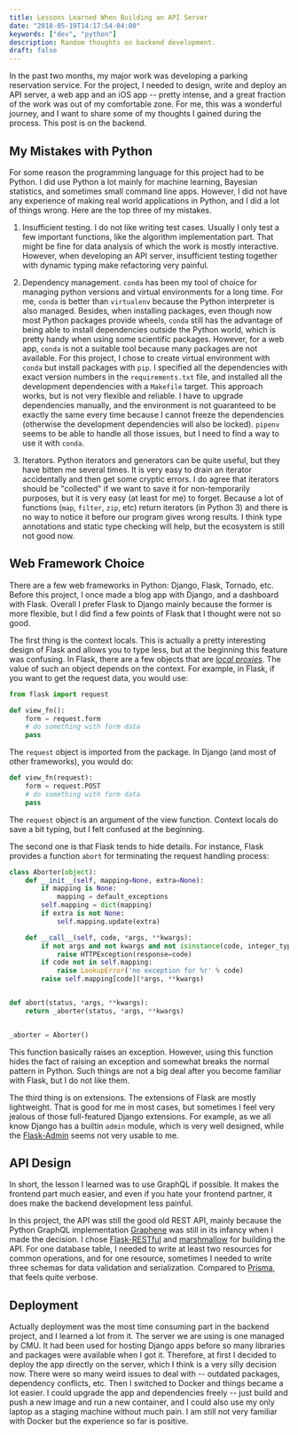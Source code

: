 ```yaml
---
title: Lessons Learned When Building an API Server
date: "2018-05-19T14:17:54-04:00"
keywords: ["dev", "python"]
description: Random thoughts on backend development.
draft: false
---
```


In the past two months, my major work was developing a parking reservation
service. For the project, I needed to design, write and deploy an API server, a
web app and an iOS app -- pretty intense, and a great fraction of the work was
out of my comfortable zone. For me, this was a wonderful journey, and I want to
share some of my thoughts I gained during the process. This post is on the
backend.

## My Mistakes with Python

For some reason the programming language for this project had to be Python. I
did use Python a lot mainly for machine learning, Bayesian statistics, and
sometimes small command line apps. However, I did not have any experience of
making real world applications in Python, and I did a lot of things wrong. Here
are the top three of my mistakes.

1. Insufficient testing. I do not like writing test cases. Usually I only test a
   few important functions, like the algorithm implementation part. That might
   be fine for data analysis of which the work is mostly interactive. However,
   when developing an API server, insufficient testing together with dynamic
   typing make refactoring very painful.

2. Dependency management. `conda` has been my tool of choice for managing python
   versions and virtual environments for a long time. For me, `conda` is better
   than `virtualenv` because the Python interpreter is also managed. Besides,
   when installing packages, even though now most Python packages provide
   wheels, `conda` still has the advantage of being able to install dependencies
   outside the Python world, which is pretty handy when using some scientific
   packages. However, for a web app, `conda` is not a suitable tool because many
   packages are not available. For this project, I chose to create virtual
   environment with `conda` but install packages with `pip`. I specified all the
   dependencies with exact version numbers in the `requirements.txt` file, and
   installed all the development dependencies with a `Makefile` target. This
   approach works, but is not very flexible and reliable. I have to upgrade
   dependencies manually, and the environment is not guaranteed to be exactly
   the same every time because I cannot freeze the dependencies (otherwise the
   development dependencies will also be locked). `pipenv` seems to be able to
   handle all those issues, but I need to find a way to use it with `conda`.

3. Iterators. Python iterators and generators can be quite useful, but they have
   bitten me several times. It is very easy to drain an iterator accidentally
   and then get some cryptic errors. I do agree that iterators should be
   "collected" if we want to save it for non-temporarily purposes, but it is
   very easy (at least for me) to forget. Because a lot of functions (`map`,
   `filter`, `zip`, etc) return iterators (in Python 3) and there is no way to
   notice it before our program gives wrong results. I think type annotations
   and static type checking will help, but the ecosystem is still not good now.

## Web Framework Choice

There are a few web frameworks in Python: Django, Flask, Tornado, etc. Before
this project, I once made a blog app with Django, and a dashboard with Flask.
Overall I prefer Flask to Django mainly because the former is more flexible, but
I did find a few points of Flask that I thought were not so good.

The first thing is the context locals. This is actually a pretty interesting
design of Flask and allows you to type less, but at the beginning this feature
was confusing. In Flask, there are a few objects that are [*local
proxies*][local proxies]. The value of such an object depends on the context.
For example, in Flask, if you want to get the request data, you would use:

```python
from flask import request

def view_fn():
    form = request.form
    # do something with form data
    pass
```

The `request` object is imported from the package. In Django (and most of other
frameworks), you would do:

```python
def view_fn(request):
    form = request.POST
    # do something with form data
    pass
```

The `request` object is an argument of the view function. Context locals do save
a bit typing, but I felt confused at the beginning.

The second one is that Flask tends to hide details. For instance, Flask provides
a function `abort` for terminating the request handling process:

```python
class Aborter(object):
    def __init__(self, mapping=None, extra=None):
        if mapping is None:
            mapping = default_exceptions
        self.mapping = dict(mapping)
        if extra is not None:
            self.mapping.update(extra)

    def __call__(self, code, *args, **kwargs):
        if not args and not kwargs and not isinstance(code, integer_types):
            raise HTTPException(response=code)
        if code not in self.mapping:
            raise LookupError('no exception for %r' % code)
        raise self.mapping[code](*args, **kwargs)


def abort(status, *args, **kwargs):
    return _aborter(status, *args, **kwargs)


_aborter = Aborter()
```

This function basically raises an exception. However, using this function hides
the fact of raising an exception and somewhat breaks the normal pattern in
Python. Such things are not a big deal after you become familiar with Flask, but
I do not like them.

The third thing is on extensions. The extensions of Flask are mostly
lightweight. That is good for me in most cases, but sometimes I feel very
jealous of those full-featured Django extensions. For example, as we all know
Django has a builtin `admin` module, which is very well designed, while the
[Flask-Admin] seems not very usable to me.

## API Design

In short, the lesson I learned was to use GraphQL if possible. It makes the
frontend part much easier, and even if you hate your frontend partner, it does
make the backend development less painful.

In this project, the API was still the good old REST API, mainly because the
Python GraphQL implementation [Graphene] was still in its infancy when I made
the decision. I chose [Flask-RESTful] and [marshmallow] for building the API.
For one database table, I needed to write at least two resources for common
operations, and for one resource, sometimes I needed to write three schemas for
data validation and serialization. Compared to [Prisma], that feels quite
verbose.

## Deployment

Actually deployment was the most time consuming part in the backend project, and
I learned a lot from it. The server we are using is one managed by CMU. It had
been used for hosting Django apps before so many libraries and packages were
available when I got it. Therefore, at first I decided to deploy the app
directly on the server, which I think is a very silly decision now. There were
so many weird issues to deal with -- outdated packages, dependency conflicts,
etc. Then I switched to Docker and things became a lot easier. I could upgrade
the app and dependencies freely -- just build and push a new image and run a new
container, and I could also use my only laptop as a staging machine without much
pain. I am still not very familiar with Docker but the experience so far is
positive.

[local proxies]: http://werkzeug.pocoo.org/docs/0.14/local/
[Flask-Admin]: https://github.com/flask-admin/flask-admin
[Graphene]: http://graphene-python.org/
[Flask-RESTful]: https://flask-restful.readthedocs.io/en/latest/
[marshmallow]: https://marshmallow.readthedocs.io/en/latest/
[Prisma]: https://www.prisma.io/
